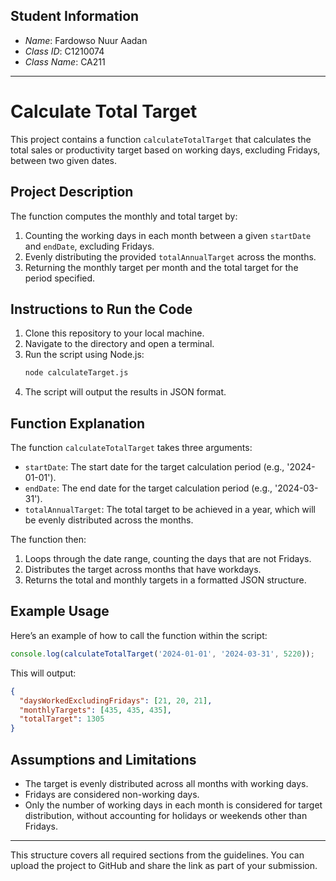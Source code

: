 ## Student Information

- *Name*: Fardowso Nuur Aadan
- *Class ID*: C1210074
- *Class Name*: CA211

---



# Calculate Total Target

This project contains a function `calculateTotalTarget` that calculates the total sales or productivity target based on working days, excluding Fridays, between two given dates.

## Project Description

The function computes the monthly and total target by:
1. Counting the working days in each month between a given `startDate` and `endDate`, excluding Fridays.
2. Evenly distributing the provided `totalAnnualTarget` across the months.
3. Returning the monthly target per month and the total target for the period specified.

## Instructions to Run the Code

1. Clone this repository to your local machine.
2. Navigate to the directory and open a terminal.
3. Run the script using Node.js:
   ```bash
   node calculateTarget.js
   ```
4. The script will output the results in JSON format.

## Function Explanation

The function `calculateTotalTarget` takes three arguments:
- `startDate`: The start date for the target calculation period (e.g., '2024-01-01').
- `endDate`: The end date for the target calculation period (e.g., '2024-03-31').
- `totalAnnualTarget`: The total target to be achieved in a year, which will be evenly distributed across the months.

The function then:
1. Loops through the date range, counting the days that are not Fridays.
2. Distributes the target across months that have workdays.
3. Returns the total and monthly targets in a formatted JSON structure.

## Example Usage

Here’s an example of how to call the function within the script:

```javascript
console.log(calculateTotalTarget('2024-01-01', '2024-03-31', 5220));
```

This will output:

```json
{
  "daysWorkedExcludingFridays": [21, 20, 21],
  "monthlyTargets": [435, 435, 435],
  "totalTarget": 1305
}
```

## Assumptions and Limitations

- The target is evenly distributed across all months with working days.
- Fridays are considered non-working days.
- Only the number of working days in each month is considered for target distribution, without accounting for holidays or weekends other than Fridays.

---

This structure covers all required sections from the guidelines. You can upload the project to GitHub and share the link as part of your submission.
